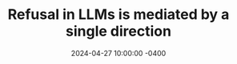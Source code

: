 ---
layout: post
title:  "Refusal in LLMs is mediated by a single direction"
date:   2024-04-27 10:00:00 -0400
external_url: https://www.lesswrong.com/posts/jGuXSZgv6qfdhMCuJ/refusal-in-llms-is-mediated-by-a-single-direction
external_site: LessWrong
external_site_logo_path: /images/misc/lesswrong.svg
---